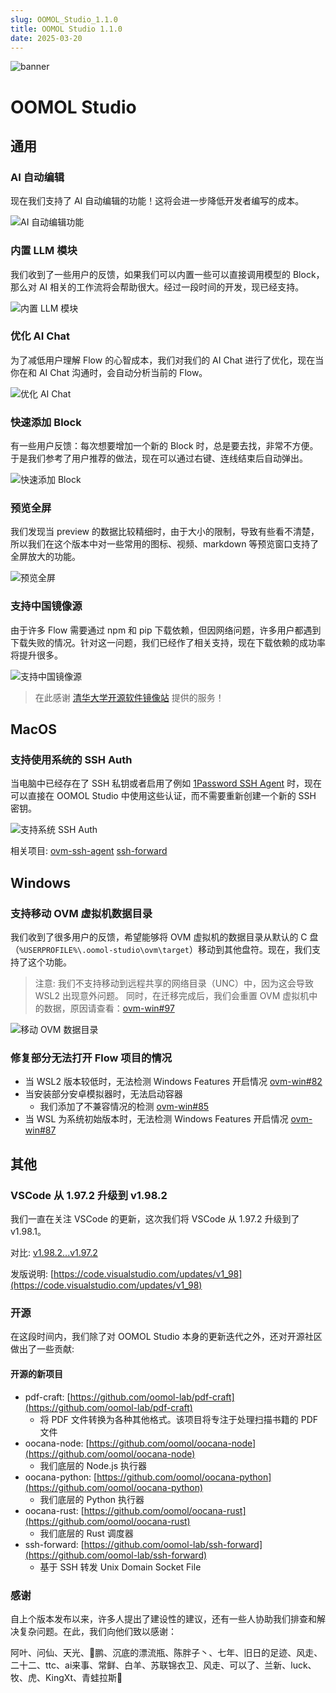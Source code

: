 ```yaml
---
slug: OOMOL_Studio_1.1.0
title: OOMOL Studio 1.1.0
date: 2025-03-20
---
```


![banner](@site/static/img/release/1.1.0/cn/quick-add-block.gif)

<!-- truncate -->

# OOMOL Studio

## 通用

### AI 自动编辑

现在我们支持了 AI 自动编辑的功能！这将会进一步降低开发者编写的成本。

![AI 自动编辑功能](@site/static/img/release/1.1.0/cn/ai-auto-edit.gif)

### 内置 LLM 模块

我们收到了一些用户的反馈，如果我们可以内置一些可以直接调用模型的 Block，那么对 AI 相关的工作流将会帮助很大。经过一段时间的开发，现已经支持。

![内置 LLM 模块](@site/static/img/release/1.1.0/cn/built-in-llm.png)

### 优化 AI Chat

为了减低用户理解 Flow 的心智成本，我们对我们的 AI Chat 进行了优化，现在当你在和 AI Chat 沟通时，会自动分析当前的 Flow。

![优化 AI Chat](@site/static/img/release/1.1.0/cn/optimized-ai-chat.gif)

### 快速添加 Block

有一些用户反馈：每次想要增加一个新的 Block 时，总是要去找，非常不方便。于是我们参考了用户推荐的做法，现在可以通过右键、连线结束后自动弹出。

![快速添加 Block](@site/static/img/release/1.1.0/cn/quick-add-block.gif)

### 预览全屏

我们发现当 preview 的数据比较精细时，由于大小的限制，导致有些看不清楚，所以我们在这个版本中对一些常用的图标、视频、markdown 等预览窗口支持了全屏放大的功能。

![预览全屏](@site/static/img/release/1.1.0/cn/fullscreen-preview.gif)

### 支持中国镜像源

由于许多 Flow 需要通过 npm 和 pip 下载依赖，但因网络问题，许多用户都遇到下载失败的情况。针对这一问题，我们已经作了相关支持，现在下载依赖的成功率将提升很多。

![支持中国镜像源](@site/static/img/release/1.1.0/cn/china-mirror.png)

> 在此感谢 [清华大学开源软件镜像站] 提供的服务！

## MacOS

### 支持使用系统的 SSH Auth

当电脑中已经存在了 SSH 私钥或者启用了例如 [1Password SSH Agent] 时，现在可以直接在 OOMOL Studio 中使用这些认证，而不需要重新创建一个新的 SSH 密钥。

![支持系统 SSH Auth](@site/static/img/release/1.1.0/cn/system-ssh-auth.gif)

相关项目: [ovm-ssh-agent] [ssh-forward]

## Windows

### 支持移动 OVM 虚拟机数据目录

我们收到了很多用户的反馈，希望能够将 OVM 虚拟机的数据目录从默认的 C 盘（`%USERPROFILE%\.oomol-studio\ovm\target`）移动到其他盘符。现在，我们支持了这个功能。

> 注意:
> 我们不支持移动到远程共享的网络目录（UNC）中，因为这会导致 WSL2 出现意外问题。
> 同时，在迁移完成后，我们会重置 OVM 虚拟机中的数据，原因请查看：[ovm-win#97]

![移动 OVM 数据目录](@site/static/img/release/1.1.0/cn/move-ovm-data.png)

### 修复部分无法打开 Flow 项目的情况

- 当 WSL2 版本较低时，无法检测 Windows Features 开启情况 [ovm-win#82]
- 当安装部分安卓模拟器时，无法启动容器
  - 我们添加了不兼容情况的检测 [ovm-win#85]
- 当 WSL 为系统初始版本时，无法检测 Windows Features 开启情况 [ovm-win#87]

## 其他

### VSCode 从 1.97.2 升级到 v1.98.2

我们一直在关注 VSCode 的更新，这次我们将 VSCode 从 1.97.2 升级到了 v1.98.1。

对比: [v1.98.2...v1.97.2]

发版说明: [https://code.visualstudio.com/updates/v1_98](https://code.visualstudio.com/updates/v1_98)

### 开源

在这段时间内，我们除了对 OOMOL Studio 本身的更新迭代之外，还对开源社区做出了一些贡献:

#### 开源的新项目

- pdf-craft: [https://github.com/oomol-lab/pdf-craft](https://github.com/oomol-lab/pdf-craft)
  - 将 PDF 文件转换为各种其他格式。该项目将专注于处理扫描书籍的 PDF 文件
- oocana-node: [https://github.com/oomol/oocana-node](https://github.com/oomol/oocana-node)
  - 我们底层的 Node.js 执行器
- oocana-python: [https://github.com/oomol/oocana-python](https://github.com/oomol/oocana-python)
  - 我们底层的 Python 执行器
- oocana-rust: [https://github.com/oomol/oocana-rust](https://github.com/oomol/oocana-rust)
  - 我们底层的 Rust 调度器
- ssh-forward: [https://github.com/oomol-lab/ssh-forward](https://github.com/oomol-lab/ssh-forward)
  - 基于 SSH 转发 Unix Domain Socket File

### 感谢

自上个版本发布以来，许多人提出了建设性的建议，还有一些人协助我们排查和解决复杂问题。在此，我们向他们致以感谢：

阿叶、问仙、天光、🐙鹏、沉底的漂流瓶、陈胖子丶、七年、旧日的足迹、风走、二十二、ttc、ai来事、常鲜、白羊、苏联锦衣卫、风走、可以了、兰新、luck、牧、虎、KingXt、青蛙拉斯🐸

[ovm-win#82]: https://github.com/oomol-lab/ovm-win/pull/82
[ovm-win#85]: https://github.com/oomol-lab/ovm-win/pull/85
[ovm-win#87]: https://github.com/oomol-lab/ovm-win/pull/87
[ovm-win#97]: https://github.com/oomol-lab/ovm-win/issues/97
[1Password SSH Agent]: https://developer.1password.com/docs/ssh/agent/
[ovm-ssh-agent]: https://github.com/oomol-lab/ovm-ssh-agent
[ssh-forward]: https://github.com/oomol-lab/ssh-forward
[v1.98.2...v1.97.2]: https://github.com/microsoft/vscode/compare/1.98.2...1.97.2
[清华大学开源软件镜像站]: https://mirror.tuna.tsinghua.edu.cn/
